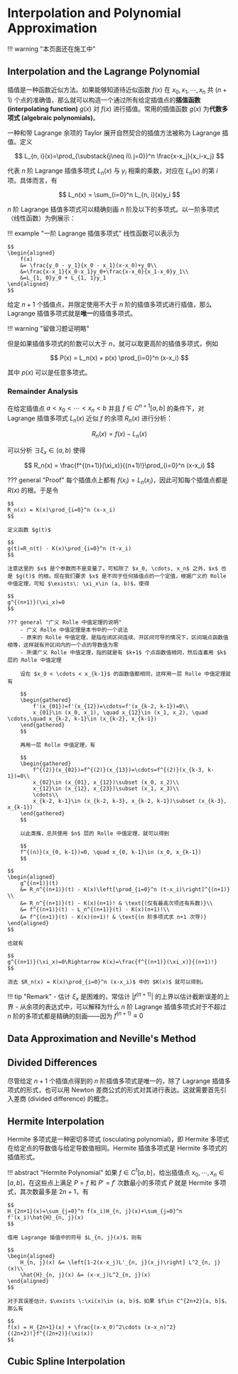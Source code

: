 <link rel="stylesheet" href="../../../../css/counter.css" />

# Interpolation and Polynomial Approximation

!!! warning "本页面还在施工中"

## Interpolation and the Lagrange Polynomial

插值是一种函数近似方法。如果能够知道待近似函数 $f(x)$ 在 $x_0, x_1, \cdots, x_n$ 共 $(n+1)$ 个点的准确值，那么就可以构造一个通过所有给定插值点的**插值函数 (interpolating function)** $g(x)$ 对 $f(x)$ 进行插值。常用的插值函数 $g(x)$ 为**代数多项式 (algebraic polynomials)**。

一种和带 Lagrange 余项的 Taylor 展开自然契合的插值方法被称为 Lagrange 插值。定义

$$
L_{n, i}(x)=\prod_{\substack{j\neq i\\ j=0}}^n \frac{x-x_j}{x_i-x_j}
$$

代表 $n$ 阶 Lagrange 插值多项式 $L_n(x)$ 与 $y_i$ 相乘的乘数，对应在 $L_n(x)$ 的第 $i$ 项。具体而言，有

$$
L_n(x) = \sum_{i=0}^n L_{n, i}(x)y_i
$$

$n$ 阶 Lagrange 插值多项式可以精确刻画 $n$ 阶及以下的多项式。以一阶多项式（线性函数）为例展示：

!!! example "一阶 Lagrange 插值多项式"
    线性函数可以表示为

    $$
    \begin{aligned}
        f(x) 
        &= \frac{y_0 - y_1}{x_0 - x_1}(x-x_0)+y_0\\
        &=\frac{x-x_1}{x_0-x_1}y_0+\frac{x-x_0}{x_1-x_0}y_1\\
        &=L_{1, 0}y_0 + L_{1, 1}y_1
    \end{aligned}
    $$

给定 $n+1$ 个插值点，并限定使用不大于 $n$ 阶的插值多项式进行插值，那么 Lagrange 插值多项式就是**唯一**的插值多项式。

!!! warning "留做习题证明略"

但是如果插值多项式的阶数可以大于 $n$，就可以取更高阶的插值多项式，例如

$$
P(x) = L_n(x) + p(x) \prod_{i=0}^n (x-x_i)
$$

其中 $p(x)$ 可以是任意多项式。

### Remainder Analysis

在给定插值点 $a<x_0<\cdots<x_n<b$ 并且 $f\in C^{n+1}[a, b]$ 的条件下，对 Lagrange 插值多项式 $L_n(x)$ 近似 $f$ 的余项 $R_n(x)$ 进行分析：

$$
R_n(x) = f(x) - L_n(x)
$$

可以分析 $\exists \xi_x\in (a, b)$ 使得

$$
R_n(x) = \frac{f^{(n+1)}(\xi_x)}{(n+1)!}\prod_{i=0}^n (x-x_i)
$$

??? general "Proof"
    每个插值点上都有 $f(x_i)=L_n(x_i)$，因此可知每个插值点都是 $R(x)$ 的根。于是令

    $$
    R_n(x) = K(x)\prod_{i=0}^n (x-x_i)
    $$

    定义函数 $g(t)$

    $$
    g(t)=R_n(t) - K(x)\prod_{i=0}^n (t-x_i)
    $$

    注意这里的 $x$ 是个参数而不是变量了。可知除了 $x_0, \cdots, x_n$ 之外，$x$ 也是 $g(t)$ 的根。现在我们要求 $x$ 是不同于任何插值点的一个定值，根据广义的 Rolle 中值定理，可知 $\exists\: \xi_x\in (a, b)$，使得

    $$
    g^{(n+1)}(\xi_x)=0
    $$

    ??? general "广义 Rolle 中值定理的说明"
        - 广义 Rolle 中值定理是本书中的一个说法    
        - 原来的 Rolle 中值定理，是指在闭区间连续、开区间可导的情况下，区间端点函数值相等，这样就有开区间内的一个点的导数值为零
        - 所谓广义 Rolle 中值定理，指的就是有 $k+1$ 个点函数值相同，然后连着用 $k$ 层的 Rolle 中值定理

        设在 $x_0 < \cdots < x_{k-1}$ 的函数值都相同，这样用一层 Rolle 中值定理就有
        
        $$
        \begin{gathered}
            f'(x_{01})=f'(x_{12})=\cdots=f'(x_{k-2, k-1})=0\\
            x_{01}\in (x_0, x_1), \quad x_{12}\in (x_1, x_2), \quad \cdots,\quad x_{k-2, k-1}\in (x_{k-2}, x_{k-1}) 
        \end{gathered}
        $$
        
        再用一层 Rolle 中值定理，有
        
        $$
        \begin{gathered}
            f^{(2)}(x_{02})=f^{(2)}(x_{13})=\cdots=f^{(2)}(x_{k-3, k-1})=0\\
            x_{02}\in (x_{01}, x_{12})\subset (x_0, x_2)\\
            x_{12}\in (x_{12}, x_{23})\subset (x_1, x_3)\\
            \cdots\\
            x_{k-2, k-1}\in (x_{k-2, k-3}, x_{k-2, k-1})\subset (x_{k-3}, x_{k-1}) 
        \end{gathered}
        $$

        以此类推，总共使用 $n$ 层的 Rolle 中值定理，就可以得到

        $$
        f^{(n)}(x_{0, k-1})=0, \quad x_{0, k-1}\in (x_0, x_{k-1})
        $$

    $$
    \begin{aligned}
        g^{(n+1)}(t)
        &= R_n^{(n+1)}(t) - K(x)\left[\prod_{i=0}^n (t-x_i)\right]^{(n+1)} \\
        &= R_n^{(n+1)}(t) - K(x)(n+1)! & \text{(仅有最高次项还有系数)}\\
        &= f^{(n+1)}(t) - L_n^{(n+1)}(t) - K(x)(n+1)!\\
        &= f^{(n+1)}(t) - K(x)(n+1)! & \text{(n 阶多项式求 n+1 次导)}
    \end{aligned}
    $$

    也就有

    $$
    g^{(n+1)}(\xi_x)=0\Rightarrow K(x)=\frac{f^{(n+1)}(\xi_x)}{(n+1)!}
    $$

    消去 $R_n(x) = K(x)\prod_{i=0}^n (x-x_i)$ 中的 $K(x)$ 就可以得到。

!!! tip "Remark"
    - 估计 $\xi_x$ 是困难的，常估计 $|f^{(n+1)}|$ 的上界以估计截断误差的上界
    - 从余项的表达式中，可以解释为什么 $n$ 阶 Lagrange 插值多项式对于不超过 $n$ 阶的多项式都是精确的刻画——因为 $f^{(n+1)}\equiv 0$

## Data Approximation and Neville's Method

## Divided Differences

尽管给定 $n+1$ 个插值点得到的 $n$ 阶插值多项式是唯一的，除了 Lagrange 插值多项式的形式，也可以用 Newton 差商公式的形式对其进行表达。这就需要首先引入差商 (divided difference) 的概念。

## Hermite Interpolation

Hermite 多项式是一种密切多项式 (osculating polynomial)，即 Hermite 多项式在给定点的导数值与给定导数值相同。Hermite 插值多项式是 Hermite 多项式的插值形式。

!!! abstract "Hermite Polynomial"
    如果 $f\in C^1[a, b]$，给出插值点 $x_0, \cdots, x_n\in [a, b]$，在这些点上满足 $P=f$ 和 $P'=f'$ 次数最小的多项式 $P$ 就是 Hermite 多项式，其次数最多是 $2n+1$，有

    $$
    H_{2n+1}(x)=\sum_{j=0}^n f(x_i)H_{n, j}(x)+\sum_{j=0}^n f'(x_i)\hat{H}_{n, j}(x)
    $$

    借用 Lagrange 插值中的符号 $L_{n, j}(x)$，则有

    $$
    \begin{aligned}
        H_{n, j}(x) &= \left[1-2(x-x_j)L'_{n, j}(x_j)\right] L^2_{n, j}(x)\\
        \hat{H}_{n, j}(x) &= (x-x_j)L^2_{n, j}(x)
    \end{aligned}
    $$

    对于其误差估计，$\exists \:\xi(x)\in (a, b)$，如果 $f\in C^{2n+2}[a, b]$，那么有

    $$
    f(x) = H_{2n+1}(x) + \frac{(x-x_0)^2\cdots (x-x_n)^2}{(2n+2)!}f^{(2n+2)}(\xi(x))
    $$



## Cubic Spline Interpolation